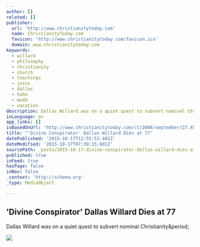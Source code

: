 ```yaml
---
author: []
related: []
publisher:
  url: 'http://www.christianitytoday.com'
  name: ChristianityToday.com
  favicon: 'http://www.christianitytoday.com/favicon.ico'
  domain: www.christianitytoday.com
keywords:
  - willard
  - philosophy
  - christianity
  - church
  - teachings
  - jesus
  - dallas
  - hahn
  - mudd
  - vocation
description: Dallas Willard was on a quiet quest to subvert nominal Christianity.
inLanguage: en
app_links: []
isBasedOnUrl: 'http://www.christianitytoday.com/ct/2006/september/27.45.html#bmb=1'
title: "'Divine Conspirator' Dallas Willard Dies at 77"
datePublished: '2015-10-17T12:55:53.481Z'
dateModified: '2015-10-17T07:39:15.601Z'
sourcePath: _posts/2015-10-17-divine-conspirator-dallas-willard-dies-at-77.md
published: true
inFeed: true
hasPage: false
inNav: false
_context: 'http://schema.org'
_type: MediaObject

---
```

<article style=""><h1>'Divine Conspirator' Dallas Willard Dies at 77</h1><p>Dallas Willard was on a quiet quest to subvert nominal Christianity&amp;period;</p><img src="http://www.christianitytoday.com/images/24377.jpg?w=250" /></article>